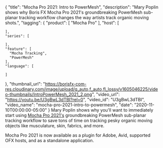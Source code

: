 {
  "title": "Mocha Pro 2021: Intro to PowerMesh",
  "description": "Mary Poplin shows why Boris FX Mocha Pro 2021's groundbreaking PowerMesh sub-planar tracking workflow changes the way artists track organic moving shots.",
  "tagging": {
    "product": [
      "Mocha Pro"
    ],
    "host": [

    ],
    "series": [

    ],
    "feature": [
      "Mocha Tracking",
      "PowerMesh"
    ],
    "language": [

    ]
  },
  "thumbnail_url": "https://borisfx-com-res.cloudinary.com/image/upload/q_auto,f_auto,fl_lossy/v1605046225/video-thumbnails/IntroPowerMesh_2021_2.png",
  "video_url": "https://youtu.be/U3gBwL3dTBI?rel=0",
  "video_id": "U3gBwL3dTBI",
  "video_name": "mocha-pro-2021-intro-to-powermesh",
  "date": "2020-11-10T00:00:00-05:00"
}
Mary Poplin shows why you'll want to immediately start using [Mocha Pro 2021's](https://borisfx.com/products/mocha-pro/?collection=mocha-pro&product=mocha-pro "Boris FX Mocha Pro") groundbreaking PowerMesh sub-planar tracking workflow to save tons of time on tracking pesky organic moving objects like musculature, skin, fabrics, and more.

Mocha Pro 2021 is now available as a plugin for Adobe, Avid, supported OFX hosts, and as a standalone application.
